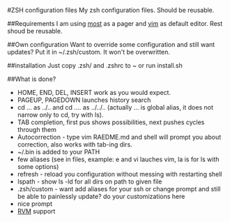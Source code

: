 #ZSH configuration files
My zsh configuration files. Should be reusable.

##Requirements
I am using [most](http://www.jedsoft.org/most/) as a pager and [vim](http://www.vim.org/) as default editor. Rest shoud be reusable.

##Own configuration
Want to override some configuration and still want updates? Put it in ~/.zsh/custom. It won't be overwritten.

##installation
Just copy .zsh/ and .zshrc to ~
or run install.sh

##What is done?
* HOME, END, DEL, INSERT work as you would expect.
* PAGEUP, PAGEDOWN launches history search
* cd ...  as ../.. and cd .... as ../../.. (actually ... is global alias, it does not narrow only to cd, try with ls).
* TAB completion, first pus shows possibilities, next pushes cycles through them
* Autocorrection - type vim RAEDME.md and shell will prompt you about correction, also works with tab-ing dirs.
* ~/.bin is added to your PATH
* few aliases (see in files, example: e and vi lauches vim, la is for ls with some options)
* refresh - reload you configuration without messing with restarting shell
* lspath - show ls -ld for all dirs on path to given file
* .zsh/custom - want add aliases for your ssh or change prompt and still be able to painlessly update? do your customizations here
* nice prompt
* [RVM](http://rvm.beginrescueend.com/) support
